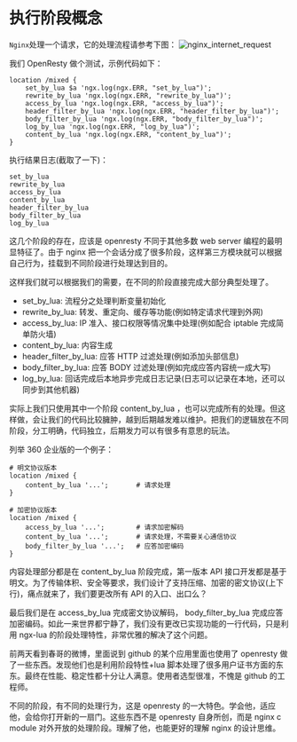 # 执行阶段概念

`Nginx`处理一个请求，它的处理流程请参考下图：
![nginx_internet_request](step.png)

我们 OpenResty 做个测试，示例代码如下：
```
location /mixed {
    set_by_lua $a 'ngx.log(ngx.ERR, "set_by_lua")';
    rewrite_by_lua 'ngx.log(ngx.ERR, "rewrite_by_lua")';
    access_by_lua 'ngx.log(ngx.ERR, "access_by_lua")';
    header_filter_by_lua 'ngx.log(ngx.ERR, "header_filter_by_lua")';
    body_filter_by_lua 'ngx.log(ngx.ERR, "body_filter_by_lua")';
    log_by_lua 'ngx.log(ngx.ERR, "log_by_lua")';
    content_by_lua 'ngx.log(ngx.ERR, "content_by_lua")';
}
```

执行结果日志(截取了一下)：
```
set_by_lua
rewrite_by_lua
access_by_lua
content_by_lua
header_filter_by_lua
body_filter_by_lua
log_by_lua
```

这几个阶段的存在，应该是 openresty 不同于其他多数 web server 编程的最明显特征了。由于 nginx 把一个会话分成了很多阶段，这样第三方模块就可以根据自己行为，挂载到不同阶段进行处理达到目的。

这样我们就可以根据我们的需要，在不同的阶段直接完成大部分典型处理了。

* set_by_lua: 流程分之处理判断变量初始化
* rewrite_by_lua: 转发、重定向、缓存等功能(例如特定请求代理到外网)
* access_by_lua: IP 准入、接口权限等情况集中处理(例如配合 iptable 完成简单防火墙)
* content_by_lua: 内容生成
* header_filter_by_lua: 应答 HTTP 过滤处理(例如添加头部信息)
* body_filter_by_lua: 应答 BODY 过滤处理(例如完成应答内容统一成大写)
* log_by_lua: 回话完成后本地异步完成日志记录(日志可以记录在本地，还可以同步到其他机器)

实际上我们只使用其中一个阶段 content_by_lua ，也可以完成所有的处理。但这样做，会让我们的代码比较臃肿，越到后期越发难以维护。把我们的逻辑放在不同阶段，分工明确，代码独立，后期发力可以有很多有意思的玩法。

列举 360 企业版的一个例子：
```
# 明文协议版本
location /mixed {
    content_by_lua '...';       # 请求处理
}

# 加密协议版本
location /mixed {
    access_by_lua '...';        # 请求加密解码
    content_by_lua '...';       # 请求处理，不需要关心通信协议
    body_filter_by_lua '...';   # 应答加密编码
}
```

内容处理部分都是在 content_by_lua 阶段完成，第一版本 API 接口开发都是基于明文。为了传输体积、安全等要求，我们设计了支持压缩、加密的密文协议(上下行)，痛点就来了，我们要更改所有 API 的入口、出口么？

最后我们是在 access_by_lua 完成密文协议解码， body_filter_by_lua 完成应答加密编码。如此一来世界都宁静了，我们没有更改已实现功能的一行代码，只是利用 ngx-lua 的阶段处理特性，非常优雅的解决了这个问题。

前两天看到春哥的微博，里面说到 github 的某个应用里面也使用了 openresty 做了一些东西。发现他们也是利用阶段特性+lua 脚本处理了很多用户证书方面的东东。最终在性能、稳定性都十分让人满意。使用者选型很准，不愧是 github 的工程师。

不同的阶段，有不同的处理行为，这是 openresty 的一大特色。学会他，适应他，会给你打开新的一扇门。这些东西不是 openresty 自身所创，而是 nginx c module 对外开放的处理阶段。理解了他，也能更好的理解 nginx 的设计思维。
